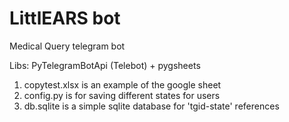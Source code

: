 # LittlEARS bot
Medical Query telegram bot 

Libs: PyTelegramBotApi (Telebot) + pygsheets 

1. copytest.xlsx is an example of the google sheet
2. config.py is for saving different states for users
3. db.sqlite is a simple sqlite database for 'tgid-state' references
